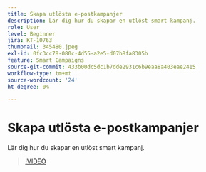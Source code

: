 ```yaml
---
title: Skapa utlösta e-postkampanjer
description: Lär dig hur du skapar en utlöst smart kampanj.
role: User
level: Beginner
jira: KT-10763
thumbnail: 345480.jpeg
exl-id: 0fc3cc78-080c-4d55-a2e5-d07b8fa8305b
feature: Smart Campaigns
source-git-commit: 433b00dc5dc1b7dde2931c6b9eaa8a403eae2415
workflow-type: tm+mt
source-wordcount: '24'
ht-degree: 0%

---
```


# Skapa utlösta e-postkampanjer

Lär dig hur du skapar en utlöst smart kampanj.

>[!VIDEO](https://video.tv.adobe.com/v/345480/?quality=12&learn=on)

